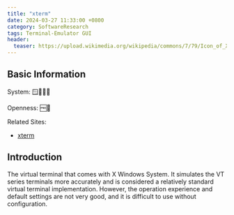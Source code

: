 ```yaml
---
title: "xterm"
date: 2024-03-27 11:33:00 +0800
category: SoftwareResearch
tags: Terminal-Emulator GUI
header:
  teaser: https://upload.wikimedia.org/wikipedia/commons/7/79/Icon_of_XTerm_%28from_2012%29.svg
---
```


## Basic Information

System: 🪟🍎🐧😈

Openness: 🆓📖

Related Sites:

* [xterm](https://invisible-island.net/xterm/)

## Introduction

The virtual terminal that comes with X Windows System. It simulates the VT series terminals more accurately and is considered a relatively standard virtual terminal implementation. However, the operation experience and default settings are not very good, and it is difficult to use without configuration.
